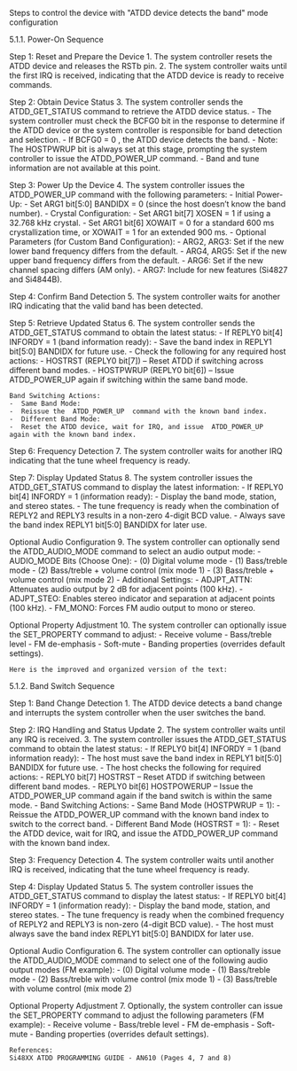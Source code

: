 Steps to control the device with  "ATDD device detects the band" mode configuration

5.1.1. Power-On Sequence

Step 1: Reset and Prepare the Device
    1.  The system controller resets the ATDD device and releases the  RSTb  pin.
    2.  The system controller waits until the first  IRQ  is received, indicating that the ATDD device is ready to receive commands.

Step 2: Obtain Device Status
    3. The system controller sends the  ATDD_GET_STATUS  command to retrieve the ATDD device status.
    -  The system controller must check the  BCFG0  bit in the response to determine if the ATDD device or the system controller is responsible for band detection and selection.
    -  If  BCFG0 = 0 , the ATDD device detects the band.
    -  Note: The  HOSTPWRUP  bit is always set at this stage, prompting the system controller to issue the  ATDD_POWER_UP  command.
    -  Band and tune information are  not available  at this point.

Step 3: Power Up the Device
    4. The system controller issues the  ATDD_POWER_UP  command with the following parameters:
    -  Initial Power-Up:
    -  Set  ARG1 bit[5:0] BANDIDX = 0  (since the host doesn’t know the band number).
    -  Crystal Configuration:
    -  Set  ARG1 bit[7] XOSEN = 1  if using a 32.768 kHz crystal.
    -  Set  ARG1 bit[6] XOWAIT = 0  for a standard 600 ms crystallization time, or  XOWAIT = 1  for an extended 900 ms.
    -  Optional Parameters (for Custom Band Configuration):
    -  ARG2, ARG3:  Set if the new lower band frequency differs from the default.
    -  ARG4, ARG5:  Set if the new upper band frequency differs from the default.
    -  ARG6:  Set if the new channel spacing differs (AM only).
    -  ARG7:  Include for new features (Si4827 and Si4844B).

Step 4: Confirm Band Detection
    5. The system controller waits for another  IRQ  indicating that the valid band has been detected.

Step 5: Retrieve Updated Status
    6. The system controller sends the  ATDD_GET_STATUS  command to obtain the latest status:
    -  If  REPLY0 bit[4] INFORDY = 1  (band information ready):
    -  Save the band index in  REPLY1 bit[5:0] BANDIDX  for future use.
    -  Check the following for any required host actions:
    -  HOSTRST (REPLY0 bit[7])  – Reset ATDD if switching across different band modes.
    -  HOSTPWRUP (REPLY0 bit[6])  – Issue  ATDD_POWER_UP  again if switching within the same band mode.

    Band Switching Actions:
    -  Same Band Mode:
    -  Reissue the  ATDD_POWER_UP  command with the known band index.
    -  Different Band Mode:
    -  Reset the ATDD device, wait for IRQ, and issue  ATDD_POWER_UP  again with the known band index.

Step 6: Frequency Detection
    7. The system controller waits for another  IRQ  indicating that the tune wheel frequency is ready.

Step 7: Display Updated Status
    8. The system controller issues the  ATDD_GET_STATUS  command to display the latest information:
    -  If  REPLY0 bit[4] INFORDY = 1  (information ready):
    -  Display the band mode, station, and stereo states.
    -  The tune frequency is ready when the combination of  REPLY2  and  REPLY3  results in a non-zero 4-digit BCD value.
    -  Always save the band index  REPLY1 bit[5:0] BANDIDX  for later use.

Optional Audio Configuration
    9. The system controller can optionally send the  ATDD_AUDIO_MODE  command to select an audio output mode:
    -  AUDIO_MODE Bits (Choose One):
    -  (0) Digital volume mode
    -  (1) Bass/treble mode
    -  (2) Bass/treble + volume control (mix mode 1)
    -  (3) Bass/treble + volume control (mix mode 2)
    -  Additional Settings:
        -  ADJPT_ATTN:  Attenuates audio output by 2 dB for adjacent points (100 kHz).
        -  ADJPT_STEO:  Enables stereo indicator and separation at adjacent points (100 kHz).
        -  FM_MONO:  Forces FM audio output to mono or stereo.

Optional Property Adjustment
    10. The system controller can optionally issue the  SET_PROPERTY  command to adjust:
    -   Receive volume
    -   Bass/treble level
    -   FM de-emphasis
    -   Soft-mute
    -   Banding properties (overrides default settings).


    Here is the improved and organized version of the text:

5.1.2. Band Switch Sequence

Step 1: Band Change Detection
    1. The ATDD device detects a band change and interrupts the system controller when the user switches the band.

Step 2: IRQ Handling and Status Update
    2. The system controller waits until any  IRQ  is received.
    3. The system controller issues the  ATDD_GET_STATUS  command to obtain the latest status:
      -  If REPLY0 bit[4] INFORDY = 1  (band information ready):
      - The host must save the band index in  REPLY1 bit[5:0] BANDIDX  for future use.
      - The host checks the following for required actions:
      -  REPLY0 bit[7] HOSTRST  – Reset ATDD if switching between different band modes.
      -  REPLY0 bit[6] HOSTPOWERUP  – Issue the  ATDD_POWER_UP  command again if the band switch is within the same mode.
      -  Band Switching Actions:
      -  Same Band Mode (HOSTPWRUP = 1):
      - Reissue the  ATDD_POWER_UP  command with the known band index to switch to the correct band.
      -  Different Band Mode (HOSTRST = 1):
      - Reset the ATDD device, wait for IRQ, and issue the  ATDD_POWER_UP  command with the known band index.

Step 3: Frequency Detection
    4. The system controller waits until another  IRQ  is received, indicating that the tune wheel frequency is ready.

Step 4: Display Updated Status
    5. The system controller issues the  ATDD_GET_STATUS  command to display the latest status:
       -  If REPLY0 bit[4] INFORDY = 1  (information ready):
       - Display the band mode, station, and stereo states.
       - The tune frequency is ready when the combined frequency of  REPLY2  and  REPLY3  is non-zero (4-digit BCD value).
       - The host must always save the band index  REPLY1 bit[5:0] BANDIDX  for later use.

Optional Audio Configuration
    6. The system controller can optionally issue the  ATDD_AUDIO_MODE  command to select one of the following audio output modes (FM example):
       -  (0)  Digital volume mode
       -  (1)  Bass/treble mode
       -  (2)  Bass/treble with volume control (mix mode 1)
       -  (3)  Bass/treble with volume control (mix mode 2)

Optional Property Adjustment
    7. Optionally, the system controller can issue the  SET_PROPERTY  command to adjust the following parameters (FM example):
       - Receive volume
       - Bass/treble level
       - FM de-emphasis
       - Soft-mute
       - Banding properties (overrides default settings).


    References:
    Si48XX ATDD PROGRAMMING GUIDE - AN610 (Pages 4, 7 and 8)
